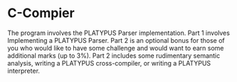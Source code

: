 # C-Compier
The program involves the PLATYPUS Parser implementation. Part 1 involves Implementing a PLATYPUS Parser. Part 2 is an optional bonus for those of you who would like to have some challenge and would want to earn some additional marks (up to 3%). Part 2 includes some rudimentary semantic analysis, writing a PLATYPUS cross-compiler, or writing a PLATYPUS interpreter.
